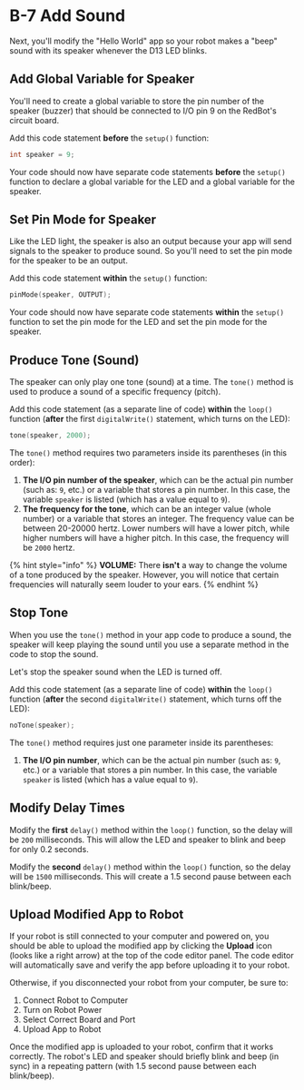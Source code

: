 # B-7 Add Sound

Next, you'll modify the "Hello World" app so your robot makes a "beep" sound with its speaker whenever the D13 LED blinks.

## Add Global Variable for Speaker

You'll need to create a global variable to store the pin number of the speaker \(buzzer\) that should be connected to I/O pin 9 on the RedBot's circuit board.

Add this code statement **before** the `setup()` function:

```cpp
int speaker = 9;
```

Your code should now have separate code statements **before** the `setup()` function to declare a global variable for the LED and a global variable for the speaker. 

## Set Pin Mode for Speaker

Like the LED light, the speaker is also an output because your app will send signals to the speaker to produce sound. So you'll need to set the pin mode for the speaker to be an output.

Add this code statement **within** the `setup()` function:

```cpp
pinMode(speaker, OUTPUT);
```

Your code should now have separate code statements **within** the `setup()` function to set the pin mode for the LED and set the pin mode for the speaker.

## Produce Tone \(Sound\)

The speaker can only play one tone \(sound\) at a time. The `tone()` method is used to produce a sound of a specific frequency \(pitch\).

Add this code statement \(as a separate line of code\) **within** the `loop()` function \(**after** the first `digitalWrite()` statement, which turns on the LED\):

```cpp
tone(speaker, 2000);
```

The `tone()` method requires two parameters inside its parentheses \(in this order\):

1. **The I/O pin number of the speaker**, which can be the actual pin number \(such as: `9`, etc.\) or a variable that stores a pin number. In this case, the variable `speaker` is listed \(which has a value equal to `9`\).
2. **The frequency for the tone**, which can be an integer value \(whole number\) or a variable that stores an integer. The frequency value can be between 20-20000 hertz. Lower numbers will have a lower pitch, while higher numbers will have a higher pitch. In this case, the frequency will be `2000` hertz.

{% hint style="info" %}
**VOLUME:** There **isn't** a way to change the volume of a tone produced by the speaker. However, you will notice that certain frequencies will naturally seem louder to your ears.
{% endhint %}

## Stop Tone

When you use the `tone()` method in your app code to produce a sound, the speaker will keep playing the sound until you use a separate method in the code to stop the sound.

Let's stop the speaker sound when the LED is turned off.

Add this code statement \(as a separate line of code\) **within** the `loop()` function \(**after** the second `digitalWrite()` statement, which turns off the LED\):

```cpp
noTone(speaker);
```

The `tone()` method requires just one parameter inside its parentheses:

1. **The I/O pin number**, which can be the actual pin number \(such as: `9`, etc.\) or a variable that stores a pin number. In this case, the variable `speaker` is listed \(which has a value equal to `9`\).

## Modify Delay Times

Modify the **first** `delay()` method within the `loop()` function, so the delay will be `200` milliseconds. This will allow the LED and speaker to blink and beep for only 0.2 seconds.

Modify the **second** `delay()` method within the `loop()` function, so the delay will be `1500` milliseconds. This will create a 1.5 second pause between each blink/beep.

## Upload Modified App to Robot

If your robot is still connected to your computer and powered on, you should be able to upload the modified app by clicking the **Upload** icon \(looks like a right arrow\) at the top of the code editor panel. The code editor will automatically save and verify the app before uploading it to your robot.

Otherwise, if you disconnected your robot from your computer, be sure to:

1. Connect Robot to Computer
2. Turn on Robot Power
3. Select Correct Board and Port
4. Upload App to Robot

Once the modified app is uploaded to your robot, confirm that it works correctly. The robot's LED and speaker should briefly blink and beep \(in sync\) in a repeating pattern \(with 1.5 second pause between each blink/beep\).


